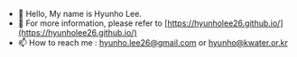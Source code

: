 - 👋 Hello, My name is Hyunho Lee. 
- 👀 For more information, please refer to [https://hyunholee26.github.io/](https://hyunholee26.github.io/)
- 📫 How to reach me : hyunho.lee26@gmail.com or hyunho@kwater.or.kr

<!---
hyunholee26/hyunholee26 is a ✨ special ✨ repository because its `README.md` (this file) appears on your GitHub profile.
You can click the Preview link to take a look at your changes.
--->
